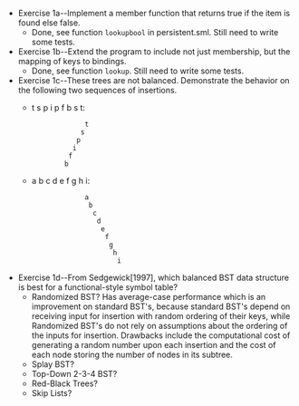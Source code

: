 * Exercise 1a--Implement a member function that returns true if the item is found else false. 
  * Done, see function `lookupbool` in persistent.sml. Still need to write some tests.
* Exercise 1b--Extend the program to include not just membership, but the mapping of keys to bindings.
  * Done, see function `lookup`. Still need to write some tests.
* Exercise 1c--These trees are not balanced. Demonstrate the behavior on the following two sequences of insertions.
  * t s p i p f b s t:
                    
                     t
                    s
                   p
                  i
                 f
                b

  * a b c d e f g h i:

                     a
                      b
                       c
                        d
                         e
                          f
                           g
                            h
                             i

* Exercise 1d--From Sedgewick[1997], which balanced BST data structure is best for a functional-style symbol table?
  * Randomized BST? Has average-case performance which is an improvement on standard BST's, because standard BST's depend on receiving input for insertion with 
random ordering of their keys, while Randomized BST's do not rely on assumptions about the ordering of the inputs for insertion. Drawbacks include the computational cost of generating a random number upon each insertion and the cost of each node storing the number of nodes in its subtree. 
  * Splay BST?
  * Top-Down 2-3-4 BST?
  * Red-Black Trees?
  * Skip Lists?
